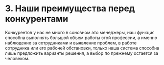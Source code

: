 # 3. Наши преимущества перед конкурентами
Конкурентов у нас не много в соновном это менеджеры, наш функция способна выполнять большой объем работы этой профессии, 
а именно наблюдение за сотрудниками и выявление проблем, в работе сотрудника или его рабочей обстановки, только наша система способна
лишь предложить варианты решения, а выбор по прежнему остается за человеком.
